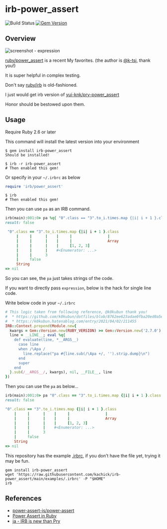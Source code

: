 # irb-power_assert

![Build Status](https://github.com/kachick/irb-power_assert/actions/workflows/test.yml/badge.svg?branch=main)
[![Gem Version](https://badge.fury.io/rb/irb-power_assert.svg)](http://badge.fury.io/rb/irb-power_assert)

## Overview

![screenshot - expression](https://user-images.githubusercontent.com/1180335/119386011-efc1bb00-bd01-11eb-80c4-1aea86fa3781.png)

[ruby/power_assert](https://github.com/ruby/power_assert) is a recent My favorites. (the author is [@k-tsj](https://github.com/k-tsj), thank you!)

It is super helpful in complex testing.

Don't say [ruby/irb](https://github.com/ruby/irb) is old-fashioned.

I just would get irb version of [yui-knk/pry-power_assert](https://github.com/yui-knk/pry-power_assert)

Honor should be bestowed upon them.

## Usage

Require Ruby 2.6 or later

This command will install the latest version into your environment

```console
$ gem install irb-power_assert
Should be installed!
```

```console
$ irb -r irb-power_assert
# Then enabled this gem!
```

Or specify in your `~/.irbrc` as below

```ruby
require 'irb/power_assert'
```

```console
$ irb
# Then enabled this gem!
```

Then you can use `pa` as an IRB command.

```ruby
irb(main):001:0> pa %q{ "0".class == "3".to_i.times.map {|i| i + 1 }.class }
result: false

 "0".class == "3".to_i.times.map {|i| i + 1 }.class
     |     |      |    |     |                |
     |     |      |    |     |                Array
     |     |      |    |     [1, 2, 3]
     |     |      |    #<Enumerator: ...>
     |     |      3
     |     false
     String
=> nil
```

So you can see, the `pa` just takes strings of the code.

If you want to directly pass `expression`, below is the hack for single line code.

Write below code in your `~/.irbrc`

```ruby
# This logic taken from following reference, @k0kubun thank you!
#  * https://github.com/k0kubun/dotfiles/blob/8762ee623adae0fba20ed0a5ef7c8ff5825dc20a/config/.irbrc#L241-L262
#  * https://k0kubun.hatenablog.com/entry/2021/04/02/211455
IRB::Context.prepend(Module.new{
  kwargs = Gem::Version.new(RUBY_VERSION) >= Gem::Version.new('2.7.0') ? ', **' : ''
  line = __LINE__; eval %q{
    def evaluate(line, *__ARGS__)
      case line
      when /\Apa /
        line.replace("pa #{line.sub(/\Apa +/, '').strip.dump}\n")
      end
      super
    end
  }.sub(/__ARGS__/, kwargs), nil, __FILE__, line
})
```

Then you can use the `pa` as below...

```ruby
irb(main):001:0> pa "0".class == "3".to_i.times.map {|i| i + 1 }.class
result: false

"0".class == "3".to_i.times.map {|i| i + 1 }.class
    |     |      |    |     |                |
    |     |      |    |     |                Array
    |     |      |    |     [1, 2, 3]
    |     |      |    #<Enumerator: ...>
    |     |      3
    |     false
    String
=> nil
```

This repository has the example [.irbrc](examples/.irbrc), if you don't have the file yet, trying it may be fun.

```shell
gem install irb-power_assert
wget 'https://raw.githubusercontent.com/kachick/irb-power_assert/main/examples/.irbrc' -P "$HOME"
irb
```

## References

* [power-assert-js/power-assert](https://github.com/power-assert-js/power-assert)
* [Power Assert in Ruby](https://speakerdeck.com/k_tsj/power-assert-in-ruby)
* [ja - IRB is new than Pry](https://k0kubun.hatenablog.com/entry/2021/04/02/211455)

